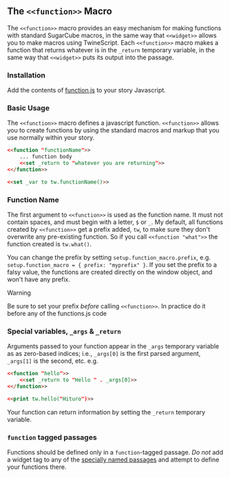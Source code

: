 ## The `<<function>>` Macro

The `<<function>>` macro provides an easy mechanism for making functions with standard SugarCube macros, in the same way that `<<widget>>` allows you to make macros using TwineScript. Each `<<function>>` macro makes a function that returns whatever is in the `_return` temporary variable, in the same way that `<<widget>>` puts its output into the passage.

### Installation ###

Add the contents of [function.js](function.js) to your story Javascript.

### Basic Usage

The `<<function>>` macro defines a javascript function. `<<function>>` allows you to create functions by using the standard macros and markup that you use normally within your story.

```html
<<function "functionName">>
    ... function body
    <<set _return to "whatever you are returning">>
<</function>>

<<set _var to tw.functionName()>>
```

### Function Name

The first argument to `<<function>>` is used as the function name. It must not contain spaces, and must begin with a letter, `$` or `_`. My default, all functions created by `<<function>>` get a prefix added, `tw`, to make sure they don't overwrite any pre-existing function. So if you call `<<function "what">>` the function created is `tw.what()`.

You can change the prefix by setting `setup.function_macro.prefix`, e.g. `setup.function_macro = { prefix: "myprefix" }`. If you set the prefix to a falsy value, the functions are created directly on the window object, and won't have any prefix.

> [!WARNING]
> Be sure to set your prefix *before* calling `<<function>>`. In practice do it before any of the functions.js code

### Special variables, `_args` & `_return`

Arguments passed to your function appear in the `_args` temporary variable as as zero-based indices; i.e., `_args[0]` is the first parsed argument, `_args[1]` is the second, etc. e.g.
```html
<<function "hello">>
    <<set _return to "Hello " . _args[0]>>
<</function>>

<<print tw.hello("Hituro")>>
```

Your function can return information by setting the `_return` temporary variable.

### `function` tagged passages

Functions should be defined only in a `function`-tagged passage. *Do not* add a widget tag to any of the [specially named passages](https://www.motoslave.net/sugarcube/2/docs/#special-passages) and attempt to define your functions there. 
